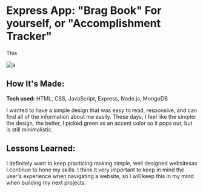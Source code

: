 # Express App: "Brag Book" For yourself, or "Accomplishment Tracker"

This 

![a](https://user-images.githubusercontent.com/102037717/171045587-9314c7d3-cbf4-42a6-be5b-aca2216a48dc.gif)

## How It's Made:

**Tech used:** HTML, CSS, JavaScript, Express, Node.js, MongoDB

I wanted to have a simple design that was easy to read, responsive, and can find all of the information about me easily. These days, I feel like the simpler the design, the better, I picked green as an accent color so it pops out, but is still minimalistic. 

## Lessons Learned:

I definitely want to keep practicing making simple, well designed websitesas I continue to hone my skills. I think it very important to keep in mind the user's experience when navigating a website, so I will keep this in my mind when building my next projects. 
